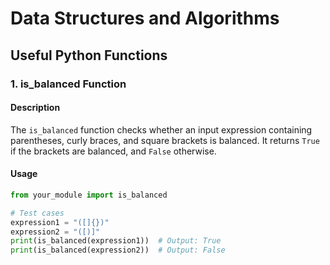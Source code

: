# Data Structures and Algorithms

## Useful Python Functions

### 1. is_balanced Function

#### Description
The `is_balanced` function checks whether an input expression containing parentheses, curly braces, and square brackets is balanced. It returns `True` if the brackets are balanced, and `False` otherwise.

#### Usage
```python
from your_module import is_balanced

# Test cases
expression1 = "([]{})"
expression2 = "([)]"
print(is_balanced(expression1))  # Output: True
print(is_balanced(expression2))  # Output: False


